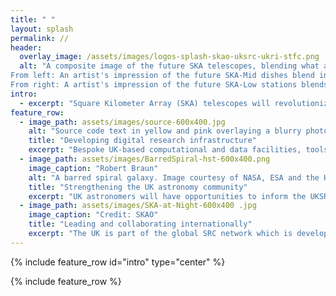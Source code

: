 ```yaml
---
title: " "
layout: splash
permalink: //
header:
  overlay_image: /assets/images/logos-splash-skao-uksrc-ukri-stfc.png
  alt: "A composite image of the future SKA telescopes, blending what already exists on site with artist's impressions. 
From left: An artist's impression of the future SKA-Mid dishes blend into the existing precursor MeerKAT telescope dishes in South Africa. 
From right: A artist's impression of the future SKA-Low stations blends into the existing AAVS2.0 prototype station in Australia"
intro: 
  - excerpt: "Square Kilometer Array (SKA) telescopes will revolutionize radio astronomy. The UK SKA Regional Centre (UKSRC) will, as part of a global network, enable researchers to explore the evolution of the early universe"
feature_row:
  - image_path: assets/images/source-600x400.jpg
    alt: "Source code text in yellow and pink overlaying a blurry photo  of computer racks."  
    title: "Developing digital research infrastructure"
    excerpt: "Bespoke UK-based computational and data facilities, tools, and services are needed to enable the analysis of 700PB of data generated per year by the SKA telescopes"
  - image_path: assets/images/BarredSpiral-hst-600x400.png
    image_caption: "Robert Braun"
    alt: "A barred spiral galaxy. Image courtesy of NASA, ESA and the Hubble Heritage Team (STScI/AURA)."
    title: "Strengthening the UK astronomy community"
    excerpt: "UK astronomers will have opportunities to inform the UKSRC's development and to enhance their skills in preparation for the deployment of the SKA telescopes" 
  - image_path: assets/images/SKA-at-Night-600x400 .jpg
    image_caption: "Credit: SKAO"
    title: "Leading and collaborating internationally"
    excerpt: "The UK is part of the global SRC network which is developing the functionality to find, assess, manipulate and visualise SKA Data products"
---
```


{% include feature_row id="intro" type="center" %}

{% include feature_row %}


